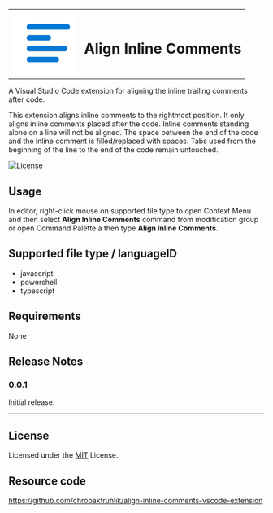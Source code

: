 <style>
td, th {
   border: none!important;
}
</style>
<table>
    <tr>
        <td style="xheight:50px;">
            <img src="icon/icon.png" style="xheight:100%;">
        </td>
        <td>
            <h1>Align Inline Comments</h1>
        </td>
    </tr>
</table>

A Visual Studio Code extension for aligning the inline trailing comments after code.

This extension aligns inline comments to the rightmost position. It only aligns inline comments placed after the code. Inline comments standing alone on a line will not be aligned. The space between the end of the code and the inline comment is filled/replaced with spaces. Tabs used from the beginning of the line to the end of the code remain untouched.


[![License](https://img.shields.io/badge/License-MIT-blue.svg)](LICENSE)

## Usage
In editor, right-click mouse on supported file type to open Context Menu and then select **Align Inline Comments** command from modification group or open Command Palette a then type **Align Inline Comments**.

## Supported file type / languageID
* javascript
* powershell
* typescript

## Requirements

None

## Release Notes
### 0.0.1

Initial release.

---

## License
Licensed under the [MIT](LICENSE) License.

## Resource code

https://github.com/chrobaktruhlik/align-inline-comments-vscode-extension
